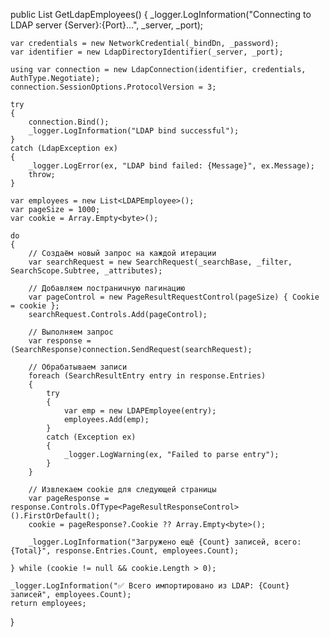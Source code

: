 public List<LDAPEmployee> GetLdapEmployees()
{
    _logger.LogInformation("Connecting to LDAP server {Server}:{Port}...", _server, _port);

    var credentials = new NetworkCredential(_bindDn, _password);
    var identifier = new LdapDirectoryIdentifier(_server, _port);

    using var connection = new LdapConnection(identifier, credentials, AuthType.Negotiate);
    connection.SessionOptions.ProtocolVersion = 3;

    try
    {
        connection.Bind();
        _logger.LogInformation("LDAP bind successful");
    }
    catch (LdapException ex)
    {
        _logger.LogError(ex, "LDAP bind failed: {Message}", ex.Message);
        throw;
    }

    var employees = new List<LDAPEmployee>();
    var pageSize = 1000;
    var cookie = Array.Empty<byte>();

    do
    {
        // Создаём новый запрос на каждой итерации
        var searchRequest = new SearchRequest(_searchBase, _filter, SearchScope.Subtree, _attributes);

        // Добавляем постраничную пагинацию
        var pageControl = new PageResultRequestControl(pageSize) { Cookie = cookie };
        searchRequest.Controls.Add(pageControl);

        // Выполняем запрос
        var response = (SearchResponse)connection.SendRequest(searchRequest);

        // Обрабатываем записи
        foreach (SearchResultEntry entry in response.Entries)
        {
            try
            {
                var emp = new LDAPEmployee(entry);
                employees.Add(emp);
            }
            catch (Exception ex)
            {
                _logger.LogWarning(ex, "Failed to parse entry");
            }
        }

        // Извлекаем cookie для следующей страницы
        var pageResponse = response.Controls.OfType<PageResultResponseControl>().FirstOrDefault();
        cookie = pageResponse?.Cookie ?? Array.Empty<byte>();

        _logger.LogInformation("Загружено ещё {Count} записей, всего: {Total}", response.Entries.Count, employees.Count);

    } while (cookie != null && cookie.Length > 0);

    _logger.LogInformation("✅ Всего импортировано из LDAP: {Count} записей", employees.Count);
    return employees;
}
